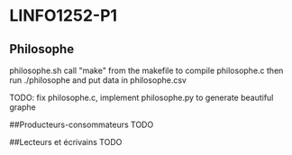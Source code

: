 # LINFO1252-P1
## Philosophe
philosophe.sh  call "make" from the makefile to compile philosophe.c then run ./philosophe and put data in philosophe.csv

TODO: fix philosophe.c, implement philosophe.py to generate beautiful graphe

##Producteurs-consommateurs
TODO

##Lecteurs et écrivains
TODO
